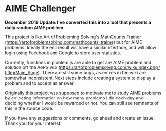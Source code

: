 # AIME Challenger
**December 2019 Update: I've converted this into a tool that presents a daily random AIME problem.**

This project is like Art of Probleming Solving's MathCounts Trainer (https://artofproblemsolving.com/mathcounts_trainer) but for AIME problems. Ideally the end result will have a similar interface, and will allow login using Facebook and Google to store user statistics.

Currently, functions in problem.js are able to get any AIME problem and solution off the AoPS wiki (https://artofproblemsolving.com/wiki/index.php?title=Main_Page). There are still some bugs, as entries in the wiki are somewhat inconsistent. Next steps include creating a system to display a problem and to accept an answer.

Originally this project was supposed to motivate me to study AIME problems by collecting information on how many problems I did each day and deciding whether I would be rewarded or not. You can still see remnants of this in the source code.

If you have any suggestions or comments, go ahead and create an issue. Thank you for your interest!
